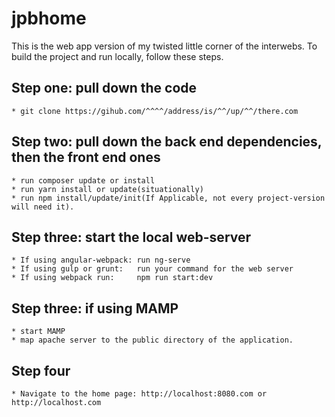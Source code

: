 # jpbhome
This is the web app version of my twisted little corner of the interwebs. To build the project and run locally, follow these steps.

## Step one: pull down the code
    * git clone https://gihub.com/^^^^/address/is/^^/up/^^/there.com
## Step two: pull down the back end dependencies, then the front end ones
    * run composer update or install
    * run yarn install or update(situationally)
    * run npm install/update/init(If Applicable, not every project-version will need it).

## Step three: start the local web-server
    * If using angular-webpack: run ng-serve
    * If using gulp or grunt:   run your command for the web server
    * If using webpack run:     npm run start:dev

## Step three: if using MAMP
    * start MAMP
    * map apache server to the public directory of the application.

## Step four
    * Navigate to the home page: http://localhost:8080.com or http://localhost.com